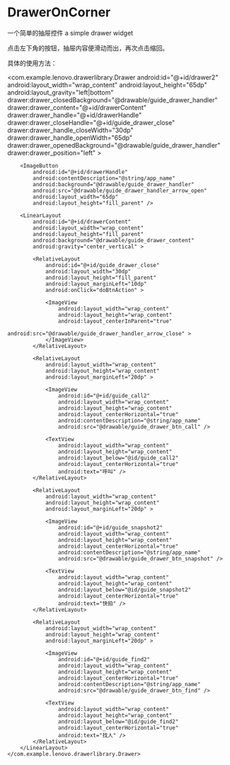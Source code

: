 # DrawerOnCorner
一个简单的抽屉控件 a simple drawer widget

点击左下角的按钮，抽屉内容便滑动而出，再次点击缩回。

具体的使用方法：



<com.example.lenovo.drawerlibrary.Drawer
        android:id="@+id/drawer2"
        android:layout_width="wrap_content"
        android:layout_height="65dp"
        android:layout_gravity="left|bottom"
        drawer:drawer_closedBackground="@drawable/guide_drawer_handler"
        drawer:drawer_content="@+id/drawerContent"
        drawer:drawer_handle="@+id/drawerHandle"
        drawer:drawer_closeHandle="@+id/guide_drawer_close"
        drawer:drawer_handle_closeWidth="30dp"
        drawer:drawer_handle_openWidth="65dp"
        drawer:drawer_openedBackground="@drawable/guide_drawer_handler"
        drawer:drawer_position="left" >

        <ImageButton
            android:id="@+id/drawerHandle"
            android:contentDescription="@string/app_name"
            android:background="@drawable/guide_drawer_handler"
            android:src="@drawable/guide_drawer_handler_arrow_open"
            android:layout_width="65dp"
            android:layout_height="fill_parent" />

        <LinearLayout
            android:id="@+id/drawerContent"
            android:layout_width="wrap_content"
            android:layout_height="fill_parent"
            android:background="@drawable/guide_drawer_content"
            android:gravity="center_vertical" >

            <RelativeLayout
                android:id="@+id/guide_drawer_close"
                android:layout_width="30dp"
                android:layout_height="fill_parent"
                android:layout_marginLeft="10dp"
                android:onClick="doBtnAction" >

                <ImageView
                    android:layout_width="wrap_content"
                    android:layout_height="wrap_content"
                    android:layout_centerInParent="true"
                    android:src="@drawable/guide_drawer_handler_arrow_close" >
                </ImageView>
            </RelativeLayout>

            <RelativeLayout
                android:layout_width="wrap_content"
                android:layout_height="wrap_content"
                android:layout_marginLeft="20dp" >

                <ImageView
                    android:id="@+id/guide_call2"
                    android:layout_width="wrap_content"
                    android:layout_height="wrap_content"
                    android:layout_centerHorizontal="true"
                    android:contentDescription="@string/app_name"
                    android:src="@drawable/guide_drawer_btn_call" />

                <TextView
                    android:layout_width="wrap_content"
                    android:layout_height="wrap_content"
                    android:layout_below="@id/guide_call2"
                    android:layout_centerHorizontal="true"
                    android:text="呼叫" />
            </RelativeLayout>

            <RelativeLayout
                android:layout_width="wrap_content"
                android:layout_height="wrap_content"
                android:layout_marginLeft="20dp" >

                <ImageView
                    android:id="@+id/guide_snapshot2"
                    android:layout_width="wrap_content"
                    android:layout_height="wrap_content"
                    android:layout_centerHorizontal="true"
                    android:contentDescription="@string/app_name"
                    android:src="@drawable/guide_drawer_btn_snapshot" />

                <TextView
                    android:layout_width="wrap_content"
                    android:layout_height="wrap_content"
                    android:layout_below="@id/guide_snapshot2"
                    android:layout_centerHorizontal="true"
                    android:text="快拍" />
            </RelativeLayout>

            <RelativeLayout
                android:layout_width="wrap_content"
                android:layout_height="wrap_content"
                android:layout_marginLeft="20dp" >

                <ImageView
                    android:id="@+id/guide_find2"
                    android:layout_width="wrap_content"
                    android:layout_height="wrap_content"
                    android:layout_centerHorizontal="true"
                    android:contentDescription="@string/app_name"
                    android:src="@drawable/guide_drawer_btn_find" />

                <TextView
                    android:layout_width="wrap_content"
                    android:layout_height="wrap_content"
                    android:layout_below="@id/guide_find2"
                    android:layout_centerHorizontal="true"
                    android:text="找人" />
            </RelativeLayout>
        </LinearLayout>
    </com.example.lenovo.drawerlibrary.Drawer>
    
    
    
    
    
    
